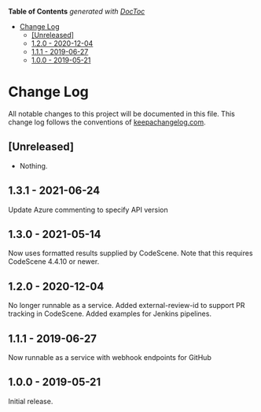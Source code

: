 <!-- START doctoc generated TOC please keep comment here to allow auto update -->
<!-- DON'T EDIT THIS SECTION, INSTEAD RE-RUN doctoc TO UPDATE -->
**Table of Contents**  *generated with [DocToc](https://github.com/thlorenz/doctoc)*

- [Change Log](#change-log)
  - [[Unreleased]](#unreleased)
  - [1.2.0 - 2020-12-04](#120---2020-12-04)
  - [1.1.1 - 2019-06-27](#111---2019-06-27)
  - [1.0.0 - 2019-05-21](#100---2019-05-21)

<!-- END doctoc generated TOC please keep comment here to allow auto update -->

# Change Log
All notable changes to this project will be documented in this file. This change log follows the conventions of [keepachangelog.com](http://keepachangelog.com/).

## [Unreleased]

- Nothing.

## 1.3.1 - 2021-06-24

Update Azure commenting to specify API version

## 1.3.0 - 2021-05-14

Now uses formatted results supplied by CodeScene. Note that this requires CodeScene 4.4.10 or newer.

## 1.2.0 - 2020-12-04

No longer runnable as a service.
Added external-review-id to support PR tracking in CodeScene.
Added examples for Jenkins pipelines.

## 1.1.1 - 2019-06-27

Now runnable as a service with webhook endpoints for GitHub

## 1.0.0 - 2019-05-21

Initial release.
